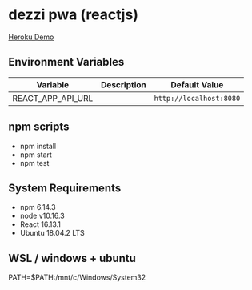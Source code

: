 # dezzi pwa (reactjs)
[Heroku Demo](https://dezzi-app.herokuapp.com/)

## Environment Variables

| Variable | Description | Default Value |
|--|--|--|
| REACT_APP_API_URL | | `http://localhost:8080` |

## npm scripts

* npm install
* npm start
* npm test

## System Requirements

* npm 6.14.3
* node v10.16.3
* React 16.13.1
* Ubuntu 18.04.2 LTS

## WSL / windows + ubuntu

PATH=$PATH:/mnt/c/Windows/System32
